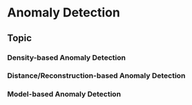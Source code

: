 # Anomaly Detection



## Topic

### Density-based Anomaly Detection 

### Distance/Reconstruction-based Anomaly Detection

### Model-based Anomaly Detection
